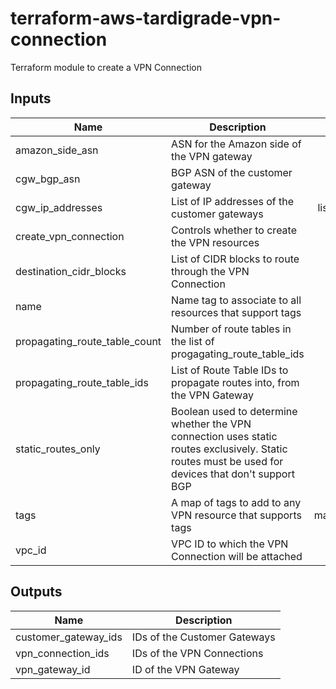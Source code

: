 # terraform-aws-tardigrade-vpn-connection

Terraform module to create a VPN Connection

## Inputs

| Name | Description | Type | Default | Required |
|------|-------------|:----:|:-----:|:-----:|
| amazon\_side\_asn | ASN for the Amazon side of the VPN gateway | string | `"64512"` | no |
| cgw\_bgp\_asn | BGP ASN of the customer gateway | string | `"null"` | no |
| cgw\_ip\_addresses | List of IP addresses of the customer gateways | list(string) | `<list>` | no |
| create\_vpn\_connection | Controls whether to create the VPN resources | bool | `"true"` | no |
| destination\_cidr\_blocks | List of CIDR blocks to route through the VPN Connection | list | `<list>` | no |
| name | Name tag to associate to all resources that support tags | string | `"null"` | no |
| propagating\_route\_table\_count | Number of route tables in the list of progagating\_route\_table\_ids | string | `"0"` | no |
| propagating\_route\_table\_ids | List of Route Table IDs to propagate routes into, from the VPN Gateway | list | `<list>` | no |
| static\_routes\_only | Boolean used to determine whether the VPN connection uses static routes exclusively. Static routes must be used for devices that don't support BGP | bool | `"false"` | no |
| tags | A map of tags to add to any VPN resource that supports tags | map(string) | `<map>` | no |
| vpc\_id | VPC ID to which the VPN Connection will be attached | string | `"null"` | no |

## Outputs

| Name | Description |
|------|-------------|
| customer\_gateway\_ids | IDs of the Customer Gateways |
| vpn\_connection\_ids | IDs of the VPN Connections |
| vpn\_gateway\_id | ID of the VPN Gateway |

